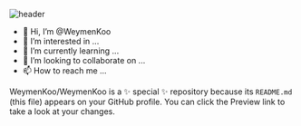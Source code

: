 ![header](https://capsule-render.vercel.app/api?type=waving&color=timeGradient&height=300&section=header&text=capsule%20render&fontSize=90&text=Heyy_Everyone_📟&theme=blue-green)

- 👋 Hi, I’m @WeymenKoo
- 👀 I’m interested in ...
- 🌱 I’m currently learning ...
- 💞️ I’m looking to collaborate on ...
- 📫 How to reach me ...


WeymenKoo/WeymenKoo is a ✨ special ✨ repository because its `README.md` (this file) appears on your GitHub profile.
You can click the Preview link to take a look at your changes.

